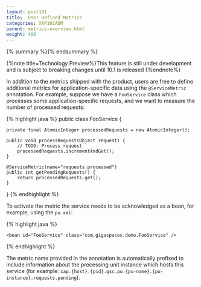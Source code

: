 ```yaml
---
layout: post101
title:  User Defined Metrics
categories: XAP101ADM
parent: metrics-overview.html
weight: 400
---
```


{% summary %}{% endsummary %}

{%note title=Technology Preview%}This feature is still under development and is subject to breaking changes until 10.1 is released {%endnote%}

In addition to the metrics shipped with the product, users are free to define additional metrics for application-specific data using the `@ServiceMetric` annotation. For example, suppose we have a `FooService` class which processes some application-specific requests, and we want to measure the number of processed requests:

{% highlight java %}
public class FooService {

    private final AtomicInteger processedRequests = new AtomicInteger();

    public void processRequest(Object request) {
        // TODO: Process request
        processedRequests.incrementAndGet();
    }

    @ServiceMetric(name="requests.processed")
    public int getPendingRequests() {
        return processedRequests.get();
    }
}
{% endhighlight %}

To activate the metric the service needs to be acknowledged as a bean, for example, using the `pu.xml`:

{% highlight java %}
<beans xmlns="http://www.springframework.org/schema/beans">
                                          
	<bean id="FooService" class="com.gigaspaces.demo.FooService" />

</beans>
{% endhighlight %}

The metric name provided in the annotation is automatically prefixed to include information about the processing unit instance which hosts this service (for example: `xap.{host}.{pid}.gsc.pu.{pu-name}.{pu-instance}.requests.pending`).
